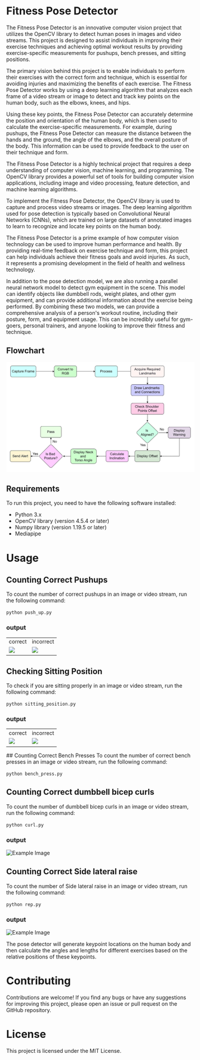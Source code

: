# Fitness Pose Detector
The Fitness Pose Detector is an innovative computer vision project that utilizes the OpenCV library to detect human poses in images and video streams. This project is designed to assist individuals in improving their exercise techniques and achieving optimal workout results by providing exercise-specific measurements for pushups, bench presses, and sitting positions.

The primary vision behind this project is to enable individuals to perform their exercises with the correct form and technique, which is essential for avoiding injuries and maximizing the benefits of each exercise. The Fitness Pose Detector works by using a deep learning algorithm that analyzes each frame of a video stream or image to detect and track key points on the human body, such as the elbows, knees, and hips.

Using these key points, the Fitness Pose Detector can accurately determine the position and orientation of the human body, which is then used to calculate the exercise-specific measurements. For example, during pushups, the Fitness Pose Detector can measure the distance between the hands and the ground, the angle of the elbows, and the overall posture of the body. This information can be used to provide feedback to the user on their technique and form.

The Fitness Pose Detector is a highly technical project that requires a deep understanding of computer vision, machine learning, and programming. The OpenCV library provides a powerful set of tools for building computer vision applications, including image and video processing, feature detection, and machine learning algorithms.

To implement the Fitness Pose Detector, the OpenCV library is used to capture and process video streams or images. The deep learning algorithm used for pose detection is typically based on Convolutional Neural Networks (CNNs), which are trained on large datasets of annotated images to learn to recognize and locate key points on the human body.

The Fitness Pose Detector is a prime example of how computer vision technology can be used to improve human performance and health. By providing real-time feedback on exercise technique and form, this project can help individuals achieve their fitness goals and avoid injuries. As such, it represents a promising development in the field of health and wellness technology.

In addition to the pose detection model, we are also running a parallel neural network model to detect gym equipment in the scene. This model can identify objects like dumbbell rods, weight plates, and other gym equipment, and can provide additional information about the exercise being performed. By combining these two models, we can provide a comprehensive analysis of a person's workout routine, including their posture, form, and equipment usage. This can be incredibly useful for gym-goers, personal trainers, and anyone looking to improve their fitness and technique.

## Flowchart
![Example Image](workflow.png "This is an example image.")
## Requirements
To run this project, you need to have the following software installed:

- Python 3.x
- OpenCV library (version 4.5.4 or later)
- Numpy library (version 1.19.5 or later)
- Mediapipe

# Usage
## Counting Correct Pushups
To count the number of correct pushups in an image or video stream, run the following command:

``` python push_up.py ```

### output
<table>
  <tr>
    <td>correct</td>
     <td>incorrect</td>
  </tr>
  <tr>
    <td><img src="./output/pushup_output.png"></td>
    <td><img src="./output/incorrect_output.png"></td>
  </tr>
 </table>

## Checking Sitting Position
To check if you are sitting properly in an image or video stream, run the following command:

``` python sitting_position.py ```


### output
<table>
  <tr>
    <td>correct</td>
     <td>incorrect</td>
  </tr>
  <tr>
    <td><img src="./output/good_sitting_position.png "></td>
    <td><img src="./output/bad_sitting_position.png "></td>
  </tr>
 </table>
## Counting Correct Bench Presses
To count the number of correct bench presses in an image or video stream, run the following command:

``` python bench_press.py ```

## Counting Correct dumbbell bicep curls
To count the number of dumbbell bicep curls in an image or video stream, run the following command:

``` python curl.py ```
### output

![Example Image](./output/curl.gif "This is an example image.")
## Counting Correct Side lateral raise
To count the number of Side lateral raise in an image or video stream, run the following command:

```python rep.py ```

### output

![Example Image](./output/Side_lateral.gif "This is an example image.")

The pose detector will generate keypoint locations on the human body and then calculate the angles and lengths for different exercises based on the relative positions of these keypoints.


# Contributing
Contributions are welcome! If you find any bugs or have any suggestions for improving this project, please open an issue or pull request on the GitHub repository.

# License
This project is licensed under the MIT License.
